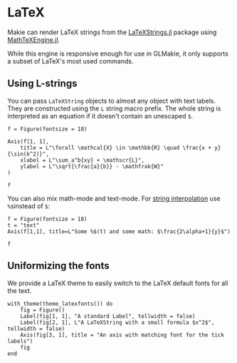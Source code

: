 # LaTeX

Makie can render LaTeX strings from the [LaTeXStrings.jl](https://github.com/stevengj/LaTeXStrings.jl) package using [MathTeXEngine.jl](https://github.com/Kolaru/MathTeXEngine.jl/).

While this engine is responsive enough for use in GLMakie, it only supports a subset of LaTeX's most used commands.

## Using L-strings

You can pass `LaTeXString` objects to almost any object with text labels. They are constructed using the `L` string macro prefix.
The whole string is interpreted as an equation if it doesn't contain an unescaped `$`.

```@figure
f = Figure(fontsize = 18)

Axis(f[1, 1],
    title = L"\forall \mathcal{X} \in \mathbb{R} \quad \frac{x + y}{\sin(k^2)}",
    xlabel = L"\sum_a^b{xy} + \mathscr{L}",
    ylabel = L"\sqrt{\frac{a}{b}} - \mathfrak{W}"
)

f
```

You can also mix math-mode and text-mode.
For [string interpolation](https://docs.julialang.org/en/v1/manual/strings/#string-interpolation) use `%$`instead of `$`:

```@figure
f = Figure(fontsize = 18)
t = "text"
Axis(f[1,1], title=L"Some %$(t) and some math: $\frac{2\alpha+1}{y}$")

f
```

## Uniformizing the fonts

We provide a LaTeX theme to easily switch to the LaTeX default fonts for all the text.

```@figure
with_theme(theme_latexfonts()) do
    fig = Figure()
    Label(fig[1, 1], "A standard Label", tellwidth = false)
    Label(fig[2, 1], L"A LaTeXString with a small formula $x^2$", tellwidth = false)
    Axis(fig[3, 1], title = "An axis with matching font for the tick labels")
    fig
end
```
